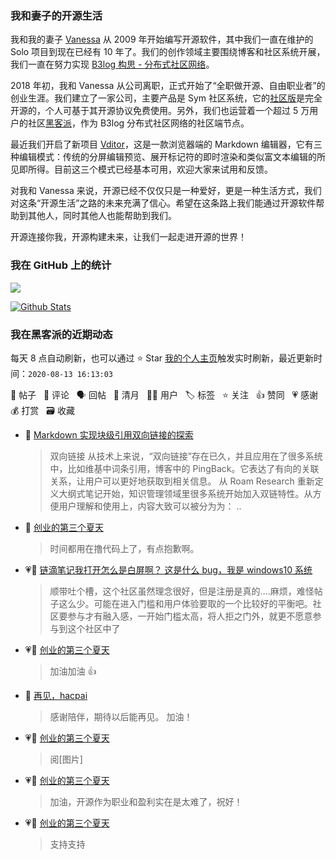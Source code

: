 ### 我和妻子的开源生活

我和我的妻子 [Vanessa](https://github.com/Vanessa219) 从 2009 年开始编写开源软件，其中我们一直在维护的 Solo 项目到现在已经有 10 年了。我们的创作领域主要围绕博客和社区系统开展，我们一直在努力实现 [B3log 构思 - 分布式社区网络](https://hacpai.com/article/1546941897596)。

2018 年初，我和 Vanessa 从公司离职，正式开始了“全职做开源、自由职业者”的创业生涯。我们建立了一家公司，主要产品是 Sym 社区系统，它的[社区版](https://github.com/88250/symphony)是完全开源的，个人可基于其开源协议免费使用。另外，我们也运营着一个超过 5 万用户的社区[黑客派](https://hacpai.com)，作为 B3log 分布式社区网络的社区端节点。

最近我们开启了新项目 [Vditor](https://github.com/Vanessa219/vditor)，这是一款浏览器端的 Markdown 编辑器，它有三种编辑模式：传统的分屏编辑预览、展开标记符的即时渲染和类似富文本编辑的所见即所得。目前这三个模式已经基本可用，欢迎大家来试用和反馈。

对我和 Vanessa 来说，开源已经不仅仅只是一种爱好，更是一种生活方式，我们对这条“开源生活”之路的未来充满了信心。希望在这条路上我们能通过开源软件帮助到其他人，同时其他人也能帮助到我们。

开源连接你我，开源构建未来，让我们一起走进开源的世界！

### 我在 GitHub 上的统计

<a title="Hits" target="_blank" href="https://github.com/88250/88250"><img src="https://hits.b3log.org/88250/88250.svg"></a>

[![Github Stats](https://github-readme-stats.vercel.app/api?username=88250&show_icons=true)](https://github.com/88250)

<!--events start -->

### 我在黑客派的近期动态

每天 8 点自动刷新，也可以通过 ⭐️ Star [我的个人主页](https://github.com/88250/88250)触发实时刷新，最近更新时间：`2020-08-13 16:13:03`

📝 帖子 &nbsp; 💬 评论 &nbsp; 🗣 回帖 &nbsp; 🌙 清月 &nbsp; 👨‍💻 用户 &nbsp; 🏷️ 标签 &nbsp; ⭐️ 关注 &nbsp; 👍 赞同 &nbsp; 💗 感谢 &nbsp; 💰 打赏 &nbsp; 🗃 收藏

* 📝 [Markdown 实现块级引用双向链接的探索](https://hacpai.com/article/1597226949061)

  > 双向链接 从技术上来说，“双向链接”存在已久，并且应用在了很多系统中，比如维基中词条引用，博客中的 PingBack。它表达了有向的关联关系，让用户可以更好地获取到相关信息。 从 Roam Research 重新定义大纲式笔记开始，知识管理领域里很多系统开始加入双链特性。从方便用户理解和使用上，内容大致可以被分为为：  ..
* 💬 [创业的第三个夏天](https://hacpai.com/article/1596793688068/comment/1597150172070#comments)

  > 时间都用在撸代码上了，有点抱歉啊。
* 💗💬 [链滴笔记我打开怎么是白屏啊？ 这是什么 bug，我是 windows10 系统](https://hacpai.com/article/1592988262933/comment/1597040242325#comments)

  > 顺带吐个槽，这个社区虽然理念很好，但是注册是真的....麻烦，难怪帖子这么少。可能在进入门槛和用户体验要取的一个比较好的平衡吧。社区要参与才有融入感，一开始门槛太高，将人拒之门外，就更不愿意参与到这个社区中了
* 💗💬 [创业的第三个夏天](https://hacpai.com/article/1596793688068/comment/1597112925941#comments)

  > 加油加油 👍
* 💬 [再见，hacpai](https://hacpai.com/article/1597048140528/comment/1597050613916#comments)

  > 感谢陪伴，期待以后能再见。 加油！
* 💗💬 [创业的第三个夏天](https://hacpai.com/article/1596793688068/comment/1597049036527#comments)

  > 阅[图片]
* 💗💬 [创业的第三个夏天](https://hacpai.com/article/1596793688068/comment/1597032375385#comments)

  > 加油，开源作为职业和盈利实在是太难了，祝好！
* 💗💬 [创业的第三个夏天](https://hacpai.com/article/1596793688068/comment/1597029837636#comments)

  > 支持支持


<!--events end -->
